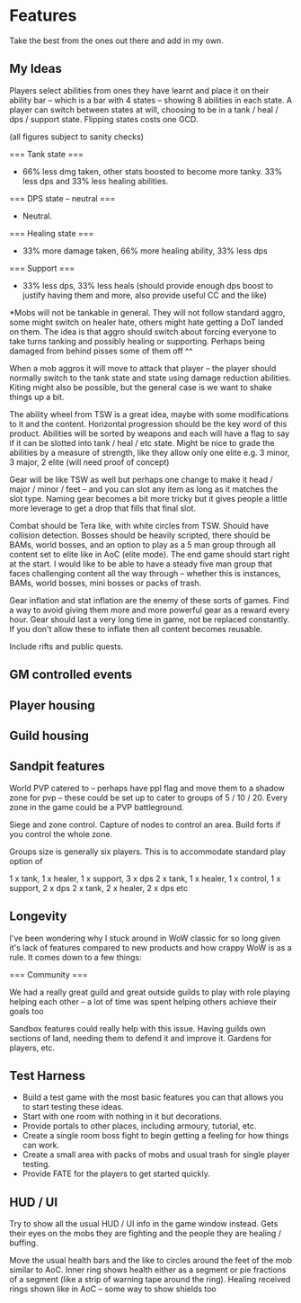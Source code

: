 # Features

Take the best from the ones out there and add in my own.

## My Ideas

Players select abilities from ones they have learnt and place it on their ability bar – which is a bar with 4 states – showing 8 abilities in each state. A player can switch between states at will, choosing to be in a tank / heal / dps / support state. Flipping states costs one GCD.

(all figures subject to sanity checks)

=== Tank state ===

* 66% less dmg taken, other stats boosted to become more tanky. 33% less dps and 33% less healing abilities.

=== DPS state – neutral ===

* Neutral.

=== Healing state ===

* 33% more damage taken, 66% more healing ability, 33% less dps

=== Support ===
* 33% less dps, 33% less heals (should provide enough dps boost to justify having them and more, also provide useful CC and the like)

*Mobs will not be tankable in general. They will not follow standard aggro, some might switch on healer hate, others might hate getting a DoT landed on them. The idea is that aggro should switch about forcing everyone to take turns tanking and possibly healing or supporting. Perhaps being damaged from behind pisses some of them off ^^

When a mob aggros it will move to attack that player – the player should normally switch to the tank state and state using damage reduction abilities. Kiting might also be possible, but the general case is we want to shake things up a bit.

The ability wheel from TSW is a great idea, maybe with some modifications to it and the content. Horizontal progression should be the key word of this product. Abilities will be sorted by weapons and each will have a flag to say if it can be slotted into tank / heal / etc state. Might be nice to grade the abilities by a measure of strength, like they allow only one elite e.g. 3 minor, 3 major, 2 elite (will need proof of concept)

Gear will be like TSW as well but perhaps one change to make it head / major / minor / feet – and you can slot any item as long as it matches the slot type. Naming gear becomes a bit more tricky but it gives people a little more leverage to get a drop that fills that final slot.

Combat should be Tera like, with white circles from TSW. Should have collision detection. Bosses should be heavily scripted, there should be BAMs, world bosses, and an option to play as a 5 man group through all content set to elite like in AoC (elite mode). The end game should start right at the start. I would like to be able to have a steady five man group that faces challenging content all the way through – whether this is instances, BAMs, world bosses, mini bosses or packs of trash.

Gear inflation and stat inflation are the enemy of these sorts of games. Find a way to avoid giving them more and more powerful gear as a reward every hour. Gear should last a very long time in game, not be replaced constantly. If you don't allow these to inflate then all content becomes reusable.

Include rifts and public quests.

## GM controlled events


## Player housing


## Guild housing

## Sandpit features

World PVP catered to – perhaps have ppl flag and move them to a shadow zone for pvp – these could be set up to cater to groups of 5 / 10 / 20. Every zone in the game could be a PVP battleground.

Siege and zone control. Capture of nodes to control an area. Build forts if you control the whole zone.

Groups size is generally six players. This is to accommodate standard play option of

1 x tank, 1 x healer, 1 x support, 3 x dps
2 x tank, 1 x healer, 1 x control, 1 x support, 2 x dps
2 x tank, 2 x healer, 2 x dps
etc

## Longevity

I've been wondering why I stuck around in WoW classic for so long given it's lack of features compared to new products and how crappy WoW is as a rule. It comes down to a few things:

=== Community ===

We had a really great guild and great outside guilds to play with
role playing helping each other – a lot of time was spent helping others achieve their goals too

Sandbox features could really help with this issue. Having guilds own sections of land, needing them to defend it and improve it. Gardens for players, etc.

## Test Harness

* Build a test game with the most basic features you can that allows you to start testing these ideas.
* Start with one room with nothing in it but decorations.
* Provide portals to other places, including armoury, tutorial, etc.
* Create a single room boss fight to begin getting a feeling for how things can work.
* Create a small area with packs of mobs and usual trash for single player testing.
* Provide FATE for the players to get started quickly.

## HUD / UI

Try to show all the usual HUD / UI info in the game window instead. Gets their eyes on the mobs they are fighting and the people they are healing / buffing.

Move the usual health bars and the like to circles around the feet of the mob similar to AoC. Inner ring shows health either as a segment or pie fractions of a segment (like a strip of warning tape around the ring).
Healing received rings shown like in AoC – some way to show shields too
